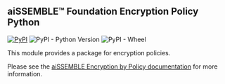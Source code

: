 ## aiSSEMBLE&trade; Foundation Encryption Policy Python

[![PyPI](https://img.shields.io/pypi/v/aissemble-foundation-encryption-policy-python?logo=python&logoColor=gold)](https://pypi.org/project/aissemble-foundation-encryption-policy-python/)
![PyPI - Python Version](https://img.shields.io/pypi/pyversions/aissemble-foundation-encryption-policy-python?logo=python&logoColor=gold)
![PyPI - Wheel](https://img.shields.io/pypi/wheel/aissemble-foundation-encryption-policy-python?logo=python&logoColor=gold)

This module provides a package for encryption policies.

Please see the [aiSSEMBLE Encryption by Policy documentation](https://boozallen.github.io/aissemble/aissemble/current/data-encryption.html#_encryption_by_policy)
for more information.

